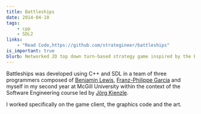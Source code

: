 ```yaml
---
title: Battleships
date: 2014-04-10
tags:
    - cpp
    - SDL2
links:
    - "Read Code,https://github.com/strategineer/battleships"
is_important: true
blurb: Networked 2D top down turn-based strategy game inspired by the Battleships board game.
---
```

Battleships was developed using C++ and SDL in a team of three programmers composed of [Benjamin Lewis](https://github.com/ben-zen), [Franz-Philippe Garcia](https://github.com/franzpgarcia) and myself in my second year at McGill University within the context of the Software Engineering course led by [Jörg Kienzle](https://www.cs.mcgill.ca/~joerg/Home/Jorgs_Home.html).

I worked specifically on the game client, the graphics code and the art.
